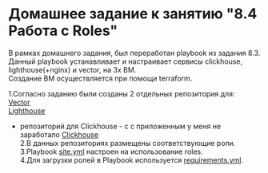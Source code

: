 # Домашнее задание к занятию "8.4 Работа с Roles"

В рамках домашнего задания, был переработан playbook из задания 8.3.  
Данный playbook устанавливает и настраивает сервисы clickhouse, lighthouse(+nginx) и vector, на 3х ВМ.  
Создание ВМ осуществляется при помощи terraform.

1.Согласно заданию были созданы 2 отдельных репозитория для:  
  [Vector](https://github.com/ChuckBartowski13/vector-role)  
  [Lighthouse](https://github.com/ChuckBartowski13/lighthouse-role)  
+ репозиторий для Clickhouse - c с приложенным у меня не заработало
  [Clickhouse](https://github.com/ChuckBartowski13/clickhouse-role)  
2.В данных репозиториях размещены соответствующие роли.  
3.Playbook [site.yml](https://github.com/ChuckBartowski13/devops-netology/08-ansible-04-role/playbook/site.yml) настроен на использование roles.  
4.Для загрузки ролей в Playbook используется [requirements.yml](https://github.com/ChuckBartowski13/devops-netology/08-ansible-04-role/playbook/requirements.yml).


